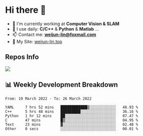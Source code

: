 # Hi there 👋

<!--
**Weijun-Lin/Weijun-Lin** is a ✨ _special_ ✨ repository because its `README.md` (this file) appears on your GitHub profile.

Here are some ideas to get you started:

- 🔭 I’m currently working on ...
- 🌱 I’m currently learning ...
- 👯 I’m looking to collaborate on ...
- 🤔 I’m looking for help with ...
- 💬 Ask me about ...
- 📫 How to reach me: ...
- 😄 Pronouns: ...
- ⚡ Fun fact: ...
-->

- 🏢 I'm currently working at **Computer Vision & SLAM**
- 🚀 I use daily: **C/C++** & **Python** & **Matlab** ...
- 📫 Contact me: **weijun-lin@foxmail.com**
- 🔗 My Site: [weijun-lin.top](https://weijun-lin.top/p)

  

## Repos Info
![](https://github-readme-stats.vercel.app/api?username=Weijun-Lin&theme=cobalt)

## 📊 Weekly Development Breakdown

<!--START_SECTION:waka-->

```text
From: 19 March 2022 - To: 26 March 2022

YAML     7 hrs 52 mins   ████████████▒░░░░░░░░░░░░   48.93 %
C++      5 hrs 48 mins   █████████░░░░░░░░░░░░░░░░   36.16 %
Python   1 hr 12 mins    ██░░░░░░░░░░░░░░░░░░░░░░░   07.47 %
C        47 mins         █▒░░░░░░░░░░░░░░░░░░░░░░░   04.95 %
Text     23 mins         ▓░░░░░░░░░░░░░░░░░░░░░░░░   02.48 %
Other    0 secs          ░░░░░░░░░░░░░░░░░░░░░░░░░   00.01 %
```

<!--END_SECTION:waka-->
